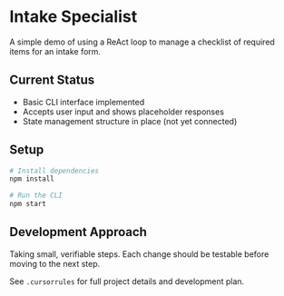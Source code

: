 # Intake Specialist

A simple demo of using a ReAct loop to manage a checklist of required items for an intake form.

## Current Status
- Basic CLI interface implemented
- Accepts user input and shows placeholder responses
- State management structure in place (not yet connected)

## Setup
```bash
# Install dependencies
npm install

# Run the CLI
npm start
```

## Development Approach
Taking small, verifiable steps. Each change should be testable before moving to the next step.

See `.cursorrules` for full project details and development plan. 